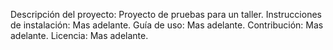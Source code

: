 Descripción del proyecto: Proyecto de pruebas para un taller.
Instrucciones de instalación: Mas adelante.
Guía de uso: Mas adelante.
Contribución: Mas adelante.
Licencia: Mas adelante.